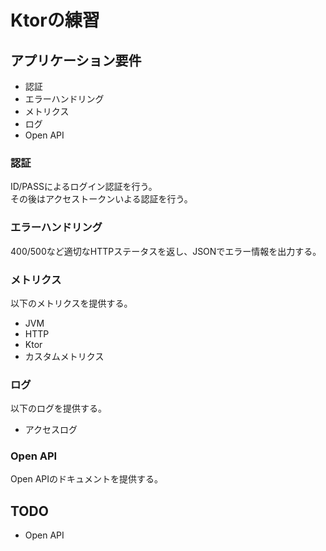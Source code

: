 # Ktorの練習

## アプリケーション要件

- 認証
- エラーハンドリング
- メトリクス
- ログ
- Open API

### 認証
ID/PASSによるログイン認証を行う。  
その後はアクセストークンいよる認証を行う。

### エラーハンドリング
400/500など適切なHTTPステータスを返し、JSONでエラー情報を出力する。

### メトリクス
以下のメトリクスを提供する。

- JVM
- HTTP
- Ktor
- カスタムメトリクス

### ログ
以下のログを提供する。

- アクセスログ

### Open API
Open APIのドキュメントを提供する。

## TODO
- Open API
